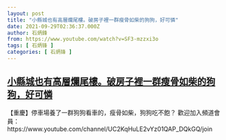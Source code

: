```yaml
---
layout: post
title: "小縣城也有高層爛尾樓。破房子裡一群瘦骨如柴的狗狗，好可憐"
date: 2021-09-29T02:36:37.000Z
author: 石炳鋒
from: https://www.youtube.com/watch?v=SF3-mzzxi3o
tags: [ 石炳锋 ]
categories: [ 石炳锋 ]
---
```

<!--1632882997000-->
[小縣城也有高層爛尾樓。破房子裡一群瘦骨如柴的狗狗，好可憐](https://www.youtube.com/watch?v=SF3-mzzxi3o)
------

<div>
【重慶】停車場養了一群狗狗看車的，瘦骨如柴，狗狗吃不飽？       歡迎加入頻道會員：https://www.youtube.com/channel/UC2KqHuLE2vYz01QAP_DQkGQ/join
</div>
